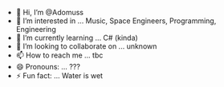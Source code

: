 - 👋 Hi, I’m @Adomuss
- 👀 I’m interested in ... Music, Space Engineers, Programming, Engineering
- 🌱 I’m currently learning ... C# (kinda)
- 💞️ I’m looking to collaborate on ... unknown
- 📫 How to reach me ... tbc
- 😄 Pronouns: ... ???
- ⚡ Fun fact: ... Water is wet

<!---
Adomuss/Adomuss is a ✨ special ✨ repository because its `README.md` (this file) appears on your GitHub profile.
You can click the Preview link to take a look at your changes.
--->
